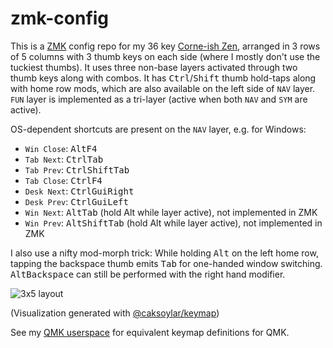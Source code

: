 # zmk-config

This is a [ZMK](https://zmk.dev) config repo for my 36 key [Corne-ish Zen](https://lowprokb.ca/products/corne-ish-zen), arranged in 3 rows of 5 columns with 3 thumb keys on each side (where I mostly don't use the tuckiest thumbs). It uses three non-base layers activated through two thumb keys along with combos. It has <kbd>Ctrl</kbd>/<kbd>Shift</kbd> thumb hold-taps along with home row mods, which are also available on the left side of `NAV` layer. `FUN` layer is implemented as a tri-layer (active when both `NAV` and `SYM` are active).

OS-dependent shortcuts are present on the `NAV` layer, e.g. for Windows:
- `Win Close`: <kbd>Alt</kbd><kbd>F4</kbdy>
- `Tab Next`: <kbd>Ctrl</kbd><kbd>Tab</kbd>
- `Tab Prev`: <kbd>Ctrl</kbd><kbd>Shift</kbd><kbd>Tab</kbd>
- `Tab Close`: <kbd>Ctrl</kbd><kbd>F4</kbd>
- `Desk Next`: <kbd>Ctrl</kbd><kbd>Gui</kbd><kbd>Right</kbd>
- `Desk Prev`: <kbd>Ctrl</kbd><kbd>Gui</kbd><kbd>Left</kbd>
- `Win Next`: <kbd>Alt</kbd><kbd>Tab</kbd> (hold Alt while layer active), not implemented in ZMK
- `Win Prev`: <kbd>Alt</kbd><kbd>Shift</kbd><kbd>Tab</kbd> (hold Alt while layer active), not implemented in ZMK

I also use a nifty mod-morph trick: While holding <kbd>Alt</kbd> on the left home row, tapping the backspace thumb emits <kbd>Tab</kbd> for one-handed window switching. <kbd>Alt</kbd><kbd>Backspace</kbd> can still be performed with the right hand modifier.

![3x5 layout](https://caksoylar.github.io/zmk-config/3x5.full.svg)

(Visualization generated with [@caksoylar/keymap](https://github.com/caksoylar/keymap))

See my [QMK userspace](https://github.com/caksoylar/qmk_userspace/) for equivalent keymap definitions for QMK.
